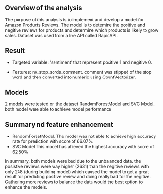 ## Overview of the analysis
The purpose of this analysis is to implement and develop a model for Amazon Products Reviews. The model is to detemine the positive and negitive reviews for products and determine which products is likely to grow sales. Dataset was used from a live API called RapidAPI.

## Result 
- Targeted variable: 'sentiment' that represent positive 1 and negitive 0.

- Features: no_stop_sords_comment. comment was stipped of the stop word and then converted into numeric using CountVectorizer.

## Models
2 models were tested on the dataset RandomForestModel and SVC Model. both model were able to achieve model performance

## Summary nd feature enhancement
- RandomForestModel:
The model was not able to achieve high accuracy rate for prediction with score of 66.07%.
- SVC Model
This model has ahieved the highest accuracy with score of 62.50%

In summary, both models were bad due to the unbalanced data. the posistive reviews were way higher (2631) than the negitive reviews with only 248 (during building model) which caused the model to get a great result for predicting positive review and doing really bad for the negitive.
Gathering more reviews to balance the data would the best option to enhance the models.